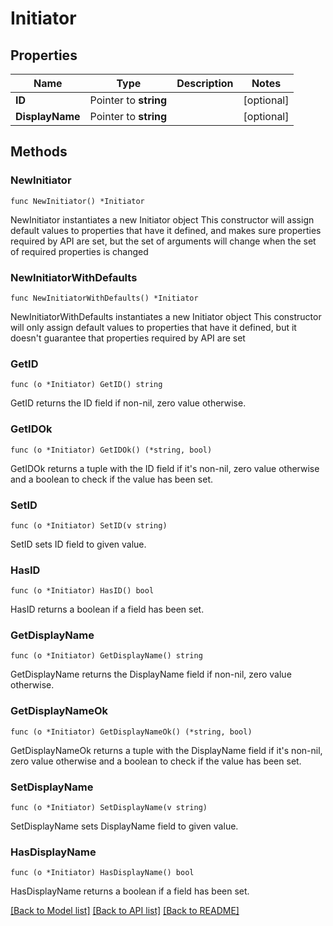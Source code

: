 # Initiator

## Properties

Name | Type | Description | Notes
------------ | ------------- | ------------- | -------------
**ID** | Pointer to **string** |  | [optional] 
**DisplayName** | Pointer to **string** |  | [optional] 

## Methods

### NewInitiator

`func NewInitiator() *Initiator`

NewInitiator instantiates a new Initiator object
This constructor will assign default values to properties that have it defined,
and makes sure properties required by API are set, but the set of arguments
will change when the set of required properties is changed

### NewInitiatorWithDefaults

`func NewInitiatorWithDefaults() *Initiator`

NewInitiatorWithDefaults instantiates a new Initiator object
This constructor will only assign default values to properties that have it defined,
but it doesn't guarantee that properties required by API are set

### GetID

`func (o *Initiator) GetID() string`

GetID returns the ID field if non-nil, zero value otherwise.

### GetIDOk

`func (o *Initiator) GetIDOk() (*string, bool)`

GetIDOk returns a tuple with the ID field if it's non-nil, zero value otherwise
and a boolean to check if the value has been set.

### SetID

`func (o *Initiator) SetID(v string)`

SetID sets ID field to given value.

### HasID

`func (o *Initiator) HasID() bool`

HasID returns a boolean if a field has been set.

### GetDisplayName

`func (o *Initiator) GetDisplayName() string`

GetDisplayName returns the DisplayName field if non-nil, zero value otherwise.

### GetDisplayNameOk

`func (o *Initiator) GetDisplayNameOk() (*string, bool)`

GetDisplayNameOk returns a tuple with the DisplayName field if it's non-nil, zero value otherwise
and a boolean to check if the value has been set.

### SetDisplayName

`func (o *Initiator) SetDisplayName(v string)`

SetDisplayName sets DisplayName field to given value.

### HasDisplayName

`func (o *Initiator) HasDisplayName() bool`

HasDisplayName returns a boolean if a field has been set.


[[Back to Model list]](../README.md#documentation-for-models) [[Back to API list]](../README.md#documentation-for-api-endpoints) [[Back to README]](../README.md)



